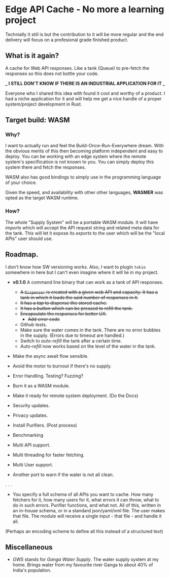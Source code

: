 # Edge API Cache - No more a learning project

Technially it still is but the contribution to it will be more regular and the end delivery will focus on a profesional grade finished product.

## What is it again?

A cache for Web API responses. Like a tank (Queue) to pre-fetch the responses so this does not bottle your code.

**_ I STILL DON'T KNOW IF THERE IS AN INDUSTRIAL APPLICATION FOR IT _**

Everyone who I shared this idea with found it cool and worthy of a product. I had a niche application for it and will help me get a nice handle of a proper system/project development in Rust.

## Target build: WASM

### Why?

I want to actually run and feel the Build-Once-Run-Everywhere dream. With the obvious merits of this then becoming platform independent and easy to deploy. You can be working with an edge system where the remote system's specifiication is not known to you. You can simply deploy this system there and fetch the responses.

WASM also has good bindings to simply use in the programming language of your choice.

Given the speed, and availability with other other languages, **WASMER** was opted as the target WASM runtime.

### How?

The whole "Supply System" will be a portable WASM module. It will have _imports_ which will accept the API request string and related meta data for the tank. This will let it expose its _exports_ to the user which will be the "local APIs" user should use.

## Roadmap.

I don't know how SW versioning works. Also, I want to plugin `tokio` somewhere in here but I can't even imagine where it will lie in my project.

- **v0.1.0** A command line binary that can work as a tank of API responses.

  - ~~A `Dispenser` is created with a given web API and capacity. It has a tank in which it loads the said number of responses in it.~~
  - ~~It has a _tap_ to dispense the stored cache.~~
  - ~~It has a _button_ which can be pressed to refill the tank.~~
  - ~~Encapsulate the responses for better UX.~~
    - ~~Add error code~~
  - Github tests.
  - Make sure the water comes in the tank. There are no error bubbles in the supply. (Errors due to timeout are handled.)
  - Switch to _auto-refill_ the tank after a certain time.
  - _Auto-refill_ now works based on the level of the water in the tank.

- Make the async await flow sensible.

- Avoid the motor to burnout if there's no supply.

- Error Handling. Testing? Fuzzing?

- Burn it as a WASM module.

- Make it ready for remote system deployment. (Do the Docs)

- Security updates.

- Privacy updates.

- Install Purifiers. (Post process)

- Benchmarking

- Multi API support.

- Multi threading for faster fetching.

- Multi User support.

- Another port to warn if the water is not all clean.

.
.
.

- You specify a full schema of all APIs you want to cache. How many fetchers for it, how many users for it, what errors it can throw, what to do in such errors. Purifier functions, and what not. All of this, written in an in-house schema, or in a standard json/yaml/xml file. The user makes that file. The module will receive a single input - that file - and handle it all.

(Perhaps an encoding scheme to define all this instead of a structured text)

## Miscellaneous

- _GWS_ stands for _Ganga Water Supply_. The water supply system at my home. Brings water from my favourite river Ganga to about 40% of India's population.
